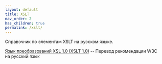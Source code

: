 ```yaml
---
layout: default
title: XSLT
nav_order: 2
has_children: true
permalink: /xslt/
---
```


Справочник по элементам XSLT на русском языке.

[Язык преобразований XSL 1.0 (XSLT 1.0)](https://xsltdev.ru/tr/xslt10/) -- Перевод рекомендации W3C на русский язык
